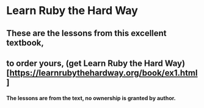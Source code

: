 # Learn Ruby the Hard Way

## These are the lessons from this excellent textbook,
## to order yours, (get Learn Ruby the Hard Way)[https://learnrubythehardway.org/book/ex1.html]

#### The lessons are from the text, no ownership is granted by author.
